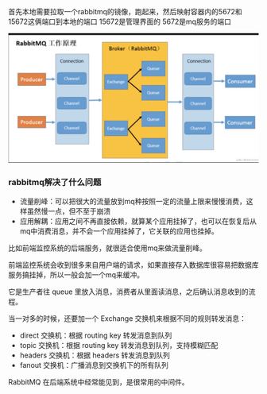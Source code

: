 首先本地需要拉取一个rabbitmq的镜像，跑起来，然后映射容器内的5672和15672这俩端口到本地的端口
15672是管理界面的 5672是mq服务的端口

![alt text](/public/mq原理.jpg)

### rabbitmq解决了什么问题

+ 流量削峰：可以把很大的流量放到mq种按照一定的流量上限来慢慢消费，这样虽然慢一点，但不至于崩溃
+ 应用解耦：应用之间不再直接依赖，就算某个应用挂掉了，也可以在恢复后从mq中消费消息，并不会一个应用挂掉了，它关联的应用也挂掉。

比如前端监控系统的后端服务，就很适合使用mq来做流量削峰。

前端监控系统会收到很多来自用户端的请求，如果直接存入数据库很容易把数据库服务搞挂掉，所以一般会加一个mq来缓冲。

它是生产者往 queue 里放入消息，消费者从里面读消息，之后确认消息收到的流程。

当一对多的时候，还要加一个 Exchange 交换机来根据不同的规则转发消息：

* direct 交换机：根据 routing key 转发消息到队列
* topic 交换机：根据 routing key 转发消息到队列，支持模糊匹配
* headers 交换机：根据 headers 转发消息到队列
* fanout 交换机：广播消息到交换机下的所有队列

RabbitMQ 在后端系统中经常能见到，是很常用的中间件。


